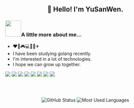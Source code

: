 <h2 align="center">👋 Hello! I'm YuSanWen.</h2>


### <img src="https://media.giphy.com/media/5aYfJYohCSeYgtVlUj/giphy.gif" width="50">A little more about me...


- :heart::strawberry::video_game::computer:🎵🛌✈
- I have been studying golang recently.
- I'm interested in a lot of technologies.
- I hope we can grow up together.





![](https://img.shields.io/badge/golang-blue?style=flat&logo=go) 
![](https://img.shields.io/badge/Java-orange?style=flat&logo=java) ![](https://img.shields.io/badge/Python-yellow?style=flat&logo=python) ![](https://img.shields.io/badge/JavaScript-red?style=flat&logo=javascript) ![](https://img.shields.io/badge/MySQL-blue?style=flat&logo=mysql&logoColor=black) ![](https://img.shields.io/badge/Spring-grey?style=flat&logo=spring) ![](https://img.shields.io/badge/springboot-orange?style=flat&logo=springboot) ![](https://img.shields.io/badge/rust-red?style=flat&logo=rust) 

<br/>
<br/>

<p align="center">
	<img src="https://github-readme-stats.vercel.app/api/?username=yusanwen-code&show_icons=true&theme=tokyonight&hide=issues&include_all_commits=true&count_private=true" alt="GitHub Status">
	<img src="https://github-readme-stats.vercel.app/api/top-langs/?username=yusanwen-code&layout=compact&theme=tokyonight" alt="Most Used Languages">
</p>
